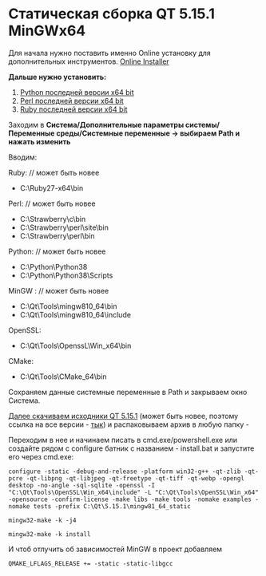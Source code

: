 # Статическая сборка QT 5.15.1 MinGWx64

Для начала нужно поставить именно Online установку для дополнительных инструментов. [Online Installer](http://download.qt.io/official_releases/online_installers/qt-unified-windows-x86-online.exe "Онлайн Инсталлятор") 


**Дальше нужно установить:**
1. [Python последней версии x64 bit](https://www.python.org/ftp/python/3.8.3/python-3.8.3-amd64.exe "Python последней версии x64 bit")
2. [Perl последней версии x64 bit](http://strawberryperl.com/download/5.30.2.1/strawberry-perl-5.30.2.1-64bit.msi "Perl последней версии x64 bit")
3. [Ruby последней версии x64 bit](https://github.com/oneclick/rubyinstaller2/releases/download/RubyInstaller-2.7.1-1/rubyinstaller-2.7.1-1-x64.exe "Ruby последней версии x64 bit")

Заходим в **Система/Дополнительные параметры системы/Переменные среды/Системные переменные -> выбираем Path и нажать изменить**

Вводим:

Ruby: // может быть новее
- C:\Ruby27-x64\bin 

Perl: // может быть новее
- C:\Strawberry\c\bin
- C:\Strawberry\perl\site\bin
- C:\Strawberry\perl\bin

Python: // может быть новее
- C:\Python\Python38
- C:\Python\Python38\Scripts

MinGW : // может быть новее
- C:\Qt\Tools\mingw810_64\bin
- C:\Qt\Tools\mingw810_64\include 

OpenSSL: 
- C:\Qt\Tools\OpenssL\Win_x64\bin

CMake:
- C:\Qt\Tools\CMake_64\bin

Сохраняем данные системные переменные в Path и закрываем окно Система.

[Далее скачиваем исходники QT 5.15.1](http://download.qt.io/official_releases/qt/5.15/5.15.1/single/qt-everywhere-src-5.15.1.zip "Исходники QT") (может быть новее, поэтому ссылка на все версии - [тык](http://download.qt.io/official_releases/qt/)) и распаковываем архив в любую папку - 

Переходим в нее и начинаем писать в cmd.exe/powershell.exe или создайте рядом с configure батник с названием - install.bat и запустите его через cmd.exe:

`configure -static -debug-and-release -platform win32-g++ -qt-zlib -qt-pcre -qt-libpng -qt-libjpeg -qt-freetype -qt-tiff -qt-webp -opengl desktop -no-angle -sql-sqlite -openssl -I "C:\Qt\Tools\OpenSSL\Win_x64\include" -L "C:\Qt\Tools\OpenSSL\Win_x64" -opensource -confirm-license -make libs -make tools -nomake examples -nomake tests -prefix C:\Qt\5.15.1\mingw81_64_static`

`mingw32-make -k -j4`

`mingw32-make -k install`

И чтоб отлучить об зависимостей MinGW в проект добавляем

`QMAKE_LFLAGS_RELEASE += -static -static-libgcc`
